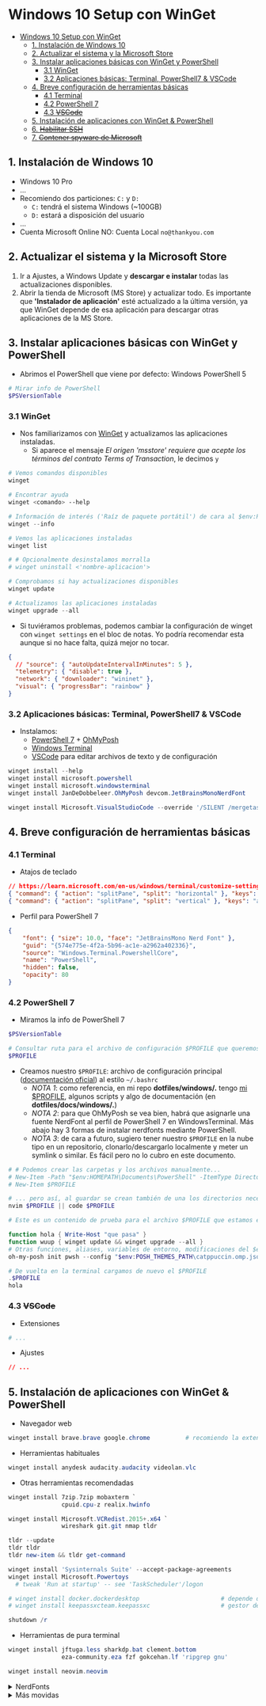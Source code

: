 # Windows 10 Setup con WinGet

- [Windows 10 Setup con WinGet](#windows-10-setup-con-winget)
  - [1. Instalación de Windows 10](#1-instalación-de-windows-10)
  - [2. Actualizar el sistema y la Microsoft Store](#2-actualizar-el-sistema-y-la-microsoft-store)
  - [3. Instalar aplicaciones básicas con WinGet y PowerShell](#3-instalar-aplicaciones-básicas-con-winget-y-powershell)
    - [3.1 WinGet](#31-winget)
    - [3.2 Aplicaciones básicas: Terminal, PowerShell7 \& VSCode](#32-aplicaciones-básicas-terminal-powershell7--vscode)
  - [4. Breve configuración de herramientas básicas](#4-breve-configuración-de-herramientas-básicas)
    - [4.1 Terminal](#41-terminal)
    - [4.2 PowerShell 7](#42-powershell-7)
    - [4.3 ~~VSCode~~](#43-vscode)
  - [5. Instalación de aplicaciones con WinGet \& PowerShell](#5-instalación-de-aplicaciones-con-winget--powershell)
  - [6. ~~Habilitar SSH~~](#6-habilitar-ssh)
  - [7. ~~Contener spyware de Microsoft~~](#7-contener-spyware-de-microsoft)


## 1. Instalación de Windows 10

- Windows 10 Pro
- ...
- Recomiendo dos particiones: `C:` y `D:`
  - `C:` tendrá el sistema Windows (~100GB)
  - `D:` estará a disposición del usuario
- ...
- Cuenta Microsoft Online NO: Cuenta Local `no@thankyou.com`

<!-- ![img](img?) -->

## 2. Actualizar el sistema y la Microsoft Store

1. Ir a Ajustes, a Windows Update y **descargar e instalar** todas las actualizaciones disponibles.
2. Abrir la tienda de Microsoft (MS Store) y actualizar todo. Es importante que **'Instalador de aplicación'** esté actualizado a la última versión, ya que WinGet depende de esa aplicación para descargar otras aplicaciones de la MS Store.

<!-- ![img](img1) -->

<!-- ![img](img2) -->
<!-- ![img](img3) -->


## 3. Instalar aplicaciones básicas con WinGet y PowerShell

- Abrimos el PowerShell que viene por defecto: Windows PowerShell 5

```ps1
# Mirar info de PowerShell
$PSVersionTable
```

### 3.1 WinGet

- Nos familiarizamos con [WinGet](https://learn.microsoft.com/es-es/windows/package-manager/winget/) y actualizamos las aplicaciones instaladas.
  - Si aparece el mensaje *El origen 'msstore' requiere que acepte los términos del contrato Terms of Transaction*, le decimos `y`

```bash
# Vemos comandos disponibles
winget

# Encontrar ayuda
winget <comando> --help
```
```ps1
# Información de interés ('Raíz de paquete portátil') de cara al $env:PATH...
winget --info

# Vemos las aplicaciones instaladas
winget list

# # Opcionalmente desinstalamos morralla
# winget uninstall <'nombre-aplicacion'>
```
```ps1
# Comprobamos si hay actualizaciones disponibles
winget update

# Actualizamos las aplicaciones instaladas
winget upgrade --all
```
- Si tuviéramos problemas, podemos cambiar la configuración de winget con `winget settings` en el bloc de notas. Yo podría recomendar esta aunque si no hace falta, quizá mejor no tocar.

```json
{
  // "source": { "autoUpdateIntervalInMinutes": 5 },
  "telemetry": { "disable": true },
  "network": { "downloader": "wininet" },
  "visual": { "progressBar": "rainbow" }
}
```

### 3.2 Aplicaciones básicas: Terminal, PowerShell7 & VSCode

- Instalamos:
  - [PowerShell 7](https://github.com/PowerShell/PowerShell) + [OhMyPosh](https://ohmyposh.dev/docs/themes)
  - [Windows Terminal](https://github.com/microsoft/terminal)
  - [VSCode](https://code.visualstudio.com/) para editar archivos de texto y de configuración

```ps1
winget install --help
winget install microsoft.powershell
winget install microsoft.windowsterminal
winget install JanDeDobbeleer.OhMyPosh devcom.JetBrainsMonoNerdFont

winget install Microsoft.VisualStudioCode --override '/SILENT /mergetasks="!addcontextmenufiles,addcontextmenufolders"'
```

## 4. Breve configuración de herramientas básicas

### 4.1 Terminal

- Atajos de teclado

```json
// https://learn.microsoft.com/en-us/windows/terminal/customize-settings/actions#split-a-pane
{ "command": { "action": "splitPane", "split": "horizontal" }, "keys": "alt+shift+-" },
{ "command": { "action": "splitPane", "split": "vertical" }, "keys": "alt+shift+plus" },
```

- Perfil para PowerShell 7

```json
{
    "font": { "size": 10.0, "face": "JetBrainsMono Nerd Font" },
    "guid": "{574e775e-4f2a-5b96-ac1e-a2962a402336}",
    "source": "Windows.Terminal.PowershellCore",
    "name": "PowerShell",
    "hidden": false,
    "opacity": 80
}
```

### 4.2 PowerShell 7

- Miramos la info de PowerShell 7

```ps1
$PSVersionTable

# Consultar ruta para el archivo de configuración $PROFILE que queremos mantener
$PROFILE
```
- Creamos nuestro `$PROFILE`: archivo de configuración principal ([documentación oficial](https://learn.microsoft.com/es-es/powershell/module/microsoft.powershell.core/about/about_profiles?view=powershell-7.4#the-profile-variable)) al estilo `~/.bashrc`
  - *NOTA 1*: como referencia, en mi repo **dotfiles/windows/.** tengo [mi $PROFILE](https://github.com/pabloqpacin/dotfiles/blob/main/windows/Microsoft.PowerShell_profile.ps1), algunos scripts y algo de documentación (en **dotfiles/docs/windows/.**)
  - *NOTA 2*: para que OhMyPosh se vea bien, habrá que asignarle una fuente NerdFont al perfil de PowerShell 7 en WindowsTerminal. Más abajo hay 3 formas de instalar nerdfonts mediante PowerShell.
  - *NOTA 3*: de cara a futuro, sugiero tener nuestro `$PROFILE` en la nube tipo en un repositorio, clonarlo/descargarlo localmente y meter un symlink o similar. Es fácil pero no lo cubro en este documento.

```ps1
# # Podemos crear las carpetas y los archivos manualmente...
# New-Item -Path "$env:HOMEPATH\Documents\PowerShell" -ItemType Directory
# New-Item $PROFILE

# ... pero así, al guardar se crean también de una los directorios necesarios para la variable $PROFILE
nvim $PROFILE || code $PROFILE
```
```ps1
# Este es un contenido de prueba para el archivo $PROFILE que estamos editando

function hola { Write-Host "que pasa" }
function wuup { winget update && winget upgrade --all }
# Otras funciones, aliases, variables de entorno, modificaciones del $env:PATH, etc.
oh-my-posh init pwsh --config "$env:POSH_THEMES_PATH\catppuccin.omp.json" | Invoke-Expression
```
```ps1
# De vuelta en la terminal cargamos de nuevo el $PROFILE
.$PROFILE
hola
```

### 4.3 ~~VSCode~~

- Extensiones

```ps1
# ...
```
- Ajustes

```json
// ...
```

## 5. Instalación de aplicaciones con WinGet & PowerShell

- Navegador web

```ps1
winget install brave.brave google.chrome          # recomiendo la extensión 'Dark Reader'
```

- Herramientas habituales

```ps1
winget install anydesk audacity.audacity videolan.vlc
```

- Otras herramientas recomendadas

```ps1
winget install 7zip.7zip mobaxterm `
               cpuid.cpu-z realix.hwinfo

winget install Microsoft.VCRedist.2015+.x64 `
               wireshark git.git nmap tldr

tldr --update
tldr tldr
tldr new-item && tldr get-command

winget install 'Sysinternals Suite' --accept-package-agreements
winget install Microsoft.Powertoys
  # tweak 'Run at startup' -- see 'TaskScheduler'/logon

# winget install docker.dockerdesktop                       # depende de WSL...
# winget install keepassxcteam.keepassxc                    # gestor de contraseñas local (no cloud)

shutdown /r
```

- Herramientas de pura terminal

```ps1
winget install jftuga.less sharkdp.bat clement.bottom 
               eza-community.eza fzf gokcehan.lf 'ripgrep gnu'

winget install neovim.neovim
```

<details>
<summary>NerdFonts</summary>

- Instalación de NerdFont via script (Opción 1)

```ps1
# Script variables
# $pkg = "FiraCode"
$pkg = "CascadiaCode"
$pkgURL = "https://github.com/ryanoasis/nerd-fonts/releases/download/v3.0.2/$pkg"
$helperURL = "https://raw.githubusercontent.com/pabloqpacin/PowerShell_Scripts/master/InstallFonts.ps1"

# Download 'FiraCode Nerd Font'
Invoke-WebRequest -Uri $pkgURL -OutFile $env:TEMP\$pkg.zip

# Extract zip
Expand-Archive -Path $env:TEMP\$pkg.zip -DestinationPath $env:TEMP\$pkg

# Install font faces
curl $helperURL --output "$env:TEMP\$pkg\helper.ps1"
Set-Location $env:TEMP; .\$pkg\helper.ps1
Set-Location -

# [PDQ Deploy](https://www.pdq.com/blog/how-to-download-and-install-fonts)
```

- Instalación de NerdFont via script (Opción 2)

```ps1
$exists = (Get-ItemProperty 'HKLM:\SOFTWARE\Microsoft\Windows NT\CurrentVersion\Fonts' | Select-String FiraCode)

if (-not ($exists)) {

    $helper = "https://raw.githubusercontent.com/pabloqpacin/PowerShell_Scripts/master/InstallFonts.ps1"

    Write-Host '== Downloading Nerdfont FiraCode =='
    Invoke-WebRequest -Uri https://github.com/ryanoasis/nerd-fonts/releases/download/v3.1.1/FiraCode.zip -OutFile FiraCode.zip
    Expand-Archive -Path FiraCode.zip -DestinationPath FiraCode

    Set-Location FiraCode
    Invoke-WebRequest -Uri $helper -OutFile helper.ps1
    Write-Host '== Installing Nerdfont FiraCode =='
    .\helper.ps1

    Set-Location ..
    Remove-Item FiraCode.zip
    Remove-Item FiraCode -r

} else {
    Write-Host '== Nerdfont FiraCode is already installed =='
}
```

- Opción 3, ya mencionada más arriba

```ps1
winget install devcom.JetBrainsMonoNerdFont
```

</details>

<details>
<summary>Más movidas</summary>

## 6. ~~Habilitar SSH~~

- Script siguiendo la [documentación oficial](https://learn.microsoft.com/es-es/windows-server/administration/openssh/openssh_install_firstuse?tabs=gui)

```ps1
Get-WindowsCapability -Online | Where-Object Name -like 'OpenSSH*'

# Install the OpenSSH Client
Add-WindowsCapability -Online -Name OpenSSH.Client~~~~0.0.1.0

# Install the OpenSSH Server
Add-WindowsCapability -Online -Name OpenSSH.Server~~~~0.0.1.0


# Start the sshd service
Start-Service sshd

# OPTIONAL but recommended:
Set-Service -Name sshd -StartupType 'Automatic'

# Confirm the Firewall rule is configured. It should be created automatically by setup. Run the following to verify
if (!(Get-NetFirewallRule -Name "OpenSSH-Server-In-TCP" -ErrorAction SilentlyContinue | Select-Object Name, Enabled)) {
    Write-Output "Firewall Rule 'OpenSSH-Server-In-TCP' does not exist, creating it..."
    New-NetFirewallRule -Name 'OpenSSH-Server-In-TCP' -DisplayName 'OpenSSH Server (sshd)' -Enabled True -Direction Inbound -Protocol TCP -Action Allow -LocalPort 22
} else {
    Write-Output "Firewall rule 'OpenSSH-Server-In-TCP' has been created and exists."
}
```

## 7. ~~Contener spyware de Microsoft~~

- Editar el archivo **hosts** (como Administradores) en `C:\Windows\System32\drivers\etc\hosts`
  - [@The PC Security Channel: Stop Windows Spying with hosts file](https://www.youtube.com/watch?v=IJr2DcffquI)
  - NOTA: también se puede hacer mediante **PowerToys**


```ps1
nodepad $env:SystemRoot\System32\drivers\etc\hosts
nvim $env:SystemRoot\System32\drivers\etc\hosts
code $env:SystemRoot\System32\drivers\etc\hosts
```
```hosts
127.0.0.1       localhost
::1             localhost
127.0.0.1       data.microsoft.com
127.0.0.1       msftconnecttest.com
127.0.0.1       azureedge.net
127.0.0.1       activity.windows.com
127.0.0.1       bingapis.com
127.0.0.1       msedge.net
127.0.0.1       assets.msn.com
127.0.0.1       scorecardresearch.com
127.0.0.1       edge.microsoft.com
```

</details>
